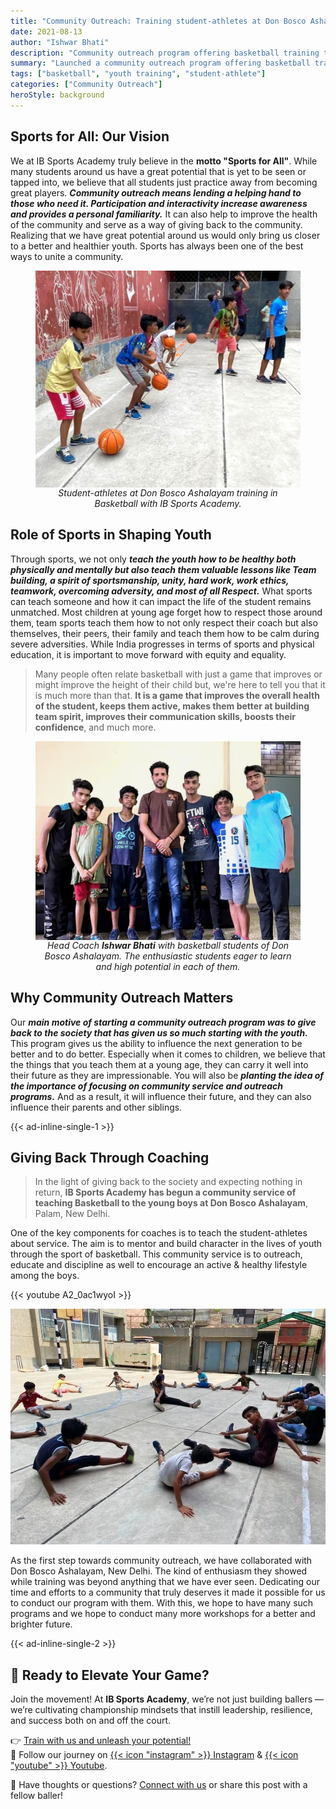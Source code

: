 ```yaml
---
title: "Community Outreach: Training student-athletes at Don Bosco Ashalayam"
date: 2021-08-13
author: "Ishwar Bhati"
description: "Community outreach program offering basketball training to underprivileged youth and teaching life skills like teamwork and discipline through sports - Basketball by IB Sports Academy."
summary: "Launched a community outreach program offering basketball training to underprivileged youth and teaching life skills like teamwork and discipline through sports."
tags: ["basketball", "youth training", "student-athlete"]
categories: ["Community Outreach"]
heroStyle: background
---
```


## Sports for All: Our Vision

We at IB Sports Academy truly believe in the **motto "Sports for All"**. While many students around us have a great potential that is yet to be seen or tapped into, we believe that all students just practice away from becoming great players. **_Community outreach means lending a helping hand to those who need it. Participation and interactivity increase awareness and provides a personal familiarity._** It can also help to improve the health of the community and serve as a way of giving back to the community. Realizing that we have great potential around us would only bring us closer to a better and healthier youth. Sports has always been one of the best ways to unite a community.

<figure style="display: flex; flex-direction: column; align-items: center; text-align: center;">
  <img src="don-bosco-1.jpg" alt="Student-athlete at Don Bosco Ashalayam training in Basketball with IB Sports Academy." style="max-width: 100%;" />
  <figcaption style="font-style: italic;">Student-athletes at Don Bosco Ashalayam training in Basketball with IB Sports Academy.</figcaption>
</figure>

## Role of Sports in Shaping Youth

Through sports, we not only **_teach the youth how to be healthy both physically and mentally but also teach them valuable lessons like Team building, a spirit of sportsmanship, unity, hard work, work ethics, teamwork, overcoming adversity, and most of all Respect._** What sports can teach someone and how it can impact the life of the student remains unmatched. Most children at young age forget how to respect those around them, team sports teach them how to not only respect their coach but also themselves, their peers, their family and teach them how to be calm during severe adversities. While India progresses in terms of sports and physical education, it is important to move forward with equity and equality.

> Many people often relate basketball with just a game that improves or might improve the height of their child but, we're here to tell you that it is much more than that. **It is a game that improves the overall health of the student, keeps them active, makes them better at building team spirit, improves their communication skills, boosts their confidence**, and much more.

<figure style="display: flex; flex-direction: column; align-items: center; text-align: center;">
  <img src="don-bosco-2.jpg" alt="Head Coach ISHWAR BHATI with basketball students of Don Bosco Ashalayam. The enthusiastic students eager to learn and high potential in each of them." style="max-width: 100%;" />
  <figcaption style="font-style: italic;">Head Coach <b>Ishwar Bhati</b> with basketball students of Don Bosco Ashalayam. The enthusiastic students eager to learn and high potential in each of them.</figcaption>
</figure>

## Why Community Outreach Matters

Our **_main motive of starting a community outreach program was to give back to the society that has given us so much starting with the youth._** This program gives us the ability to influence the next generation to be better and to do better. Especially when it comes to children, we believe that the things that you teach them at a young age, they can carry it well into their future as they are impressionable. You will also be **_planting the idea of the importance of focusing on community service and outreach programs._** And as a result, it will influence their future, and they can also influence their parents and other siblings.

{{< ad-inline-single-1 >}}

## Giving Back Through Coaching

> In the light of giving back to the society and expecting nothing in return, **IB Sports Academy has begun a community service of teaching Basketball to the young boys at Don Bosco Ashalayam**, Palam, New Delhi.

One of the key components for coaches is to teach the student-athletes about service. The aim is to mentor and build character in the lives of youth through the sport of basketball. This community service is to outreach, educate and discipline as well to encourage an active & healthy lifestyle among the boys.

{{< youtube A2_0ac1wyoI >}}

![student-athlete of Don Bosco, doing basketball drills training athletes by IB Sports Academy](don-bosco-3.jpg)

As the first step towards community outreach, we have collaborated with Don Bosco Ashalayam, New Delhi. The kind of enthusiasm they showed while training was beyond anything that we have ever seen. Dedicating our time and efforts to a community that truly deserves it made it possible for us to conduct our program with them. With this, we hope to have many such programs and we hope to conduct many more workshops for a better and brighter future.

{{< ad-inline-single-2 >}}

## 🏀 Ready to Elevate Your Game?

Join the movement! At **IB Sports Academy**, we’re not just building ballers — we’re cultivating championship mindsets that instill leadership, resilience, and success both on and off the court.

👉 [Train with us and unleash your potential!](https://ibsportsacademy.com/)  
🚀 Follow our journey on [{{< icon "instagram" >}} Instagram](https://www.instagram.com/ibsportsacademy/) & [{{< icon "youtube" >}} Youtube](https://www.youtube.com/@IBSportsAcademy).

💬 Have thoughts or questions? [Connect with us](https://blog.ibsportsacademy.com/contact/) or share this post with a fellow baller!